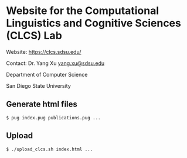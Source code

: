 # Website for the Computational Linguistics and Cognitive Sciences (CLCS) Lab 
Website: <https://clcs.sdsu.edu/>

Contact: Dr. Yang Xu <yang.xu@sdsu.edu>

Department of Computer Science

San Diego State University

## Generate html files
```
$ pug index.pug publications.pug ...
```

## Upload
```
$ ./upload_clcs.sh index.html ...
```
